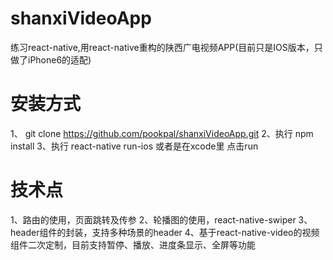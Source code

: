 # shanxiVideoApp

练习react-native,用react-native重构的陕西广电视频APP(目前只是IOS版本，只做了iPhone6的适配)

# 安装方式
1、 git clone https://github.com/pookpal/shanxiVideoApp.git
2、执行 npm install
3、执行 react-native run-ios 或者是在xcode里 点击run


# 技术点
1、路由的使用，页面跳转及传参
2、轮播图的使用，react-native-swiper
3、header组件的封装，支持多种场景的header
4、基于react-native-video的视频组件二次定制，目前支持暂停、播放、进度条显示、全屏等功能
